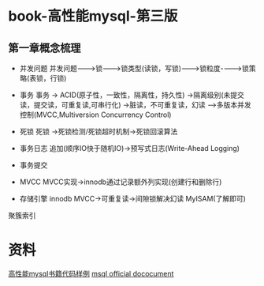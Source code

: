# book-高性能mysql-第三版

## 第一章概念梳理
* 并发问题
并发问题--->锁--->锁类型(读锁，写锁)--->锁粒度---->锁策略(表锁，行锁)

* 事务
事务 -> ACID(原子性，一致性，隔离性，持久性)
->隔离级别(未提交读，提交读，可重复读,可串行化)
->脏读，不可重复读，幻读
-->多版本并发控制(MVCC,Multiversion Concurrency Control)

* 死锁
死锁 ->死锁检测/死锁超时机制->死锁回滚算法

* 事务日志
追加(顺序IO快于随机IO)->预写式日志(Write-Ahead Logging)

* 事务提交

* MVCC
MVCC实现->innodb通过记录额外列实现(创建行和删除行)

* 存储引擎
innodb
MVCC->可重复读->间隙锁解决幻读
MyISAM(了解即可)


聚簇索引


# 资料
[高性能mysql书籍代码样例](http://www.highperfmysql.com/)
[msql official dococument](https://dev.mysql.com/doc)
